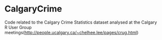# CalgaryCrime
Code related to the Calgary Crime Statistics dataset analysed at the Calgary R User Group meetings(http://people.ucalgary.ca/~chelhee.lee/pages/crug.html)
